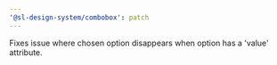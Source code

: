 ```yaml
---
'@sl-design-system/combobox': patch
---
```


Fixes issue where chosen option disappears when option has a 'value' attribute.
